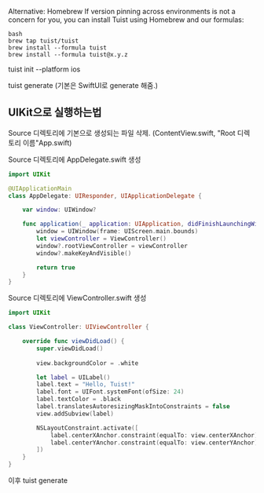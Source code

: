 Alternative: Homebrew
If version pinning across environments is not a concern for you, you can install Tuist using Homebrew and our formulas:

```ㅣ
bash
brew tap tuist/tuist
brew install --formula tuist
brew install --formula tuist@x.y.z
```

tuist init --platform ios

tuist generate  (기본은 SwiftUI로 generate 해줌.)


## UIKit으로 실행하는법
Source 디렉토리에 기본으로 생성되는 파일 삭제. (ContentView.swift, "Root 디렉토리 이름"App.swift)

Source 디렉토리에 AppDelegate.swift 생성
```swift
import UIKit

@UIApplicationMain
class AppDelegate: UIResponder, UIApplicationDelegate {

    var window: UIWindow?

    func application(_ application: UIApplication, didFinishLaunchingWithOptions launchOptions: [UIApplication.LaunchOptionsKey: Any]?) -> Bool {
        window = UIWindow(frame: UIScreen.main.bounds)
        let viewController = ViewController()  
        window?.rootViewController = viewController
        window?.makeKeyAndVisible()

        return true
    }
}
```

Source 디렉토리에 ViewController.swift 생성
```swift
import UIKit

class ViewController: UIViewController {

    override func viewDidLoad() {
        super.viewDidLoad()
        
        view.backgroundColor = .white

        let label = UILabel()
        label.text = "Hello, Tuist!"
        label.font = UIFont.systemFont(ofSize: 24)
        label.textColor = .black
        label.translatesAutoresizingMaskIntoConstraints = false
        view.addSubview(label)

        NSLayoutConstraint.activate([
            label.centerXAnchor.constraint(equalTo: view.centerXAnchor),
            label.centerYAnchor.constraint(equalTo: view.centerYAnchor)
        ])
    }
}
```

이후 
tuist generate